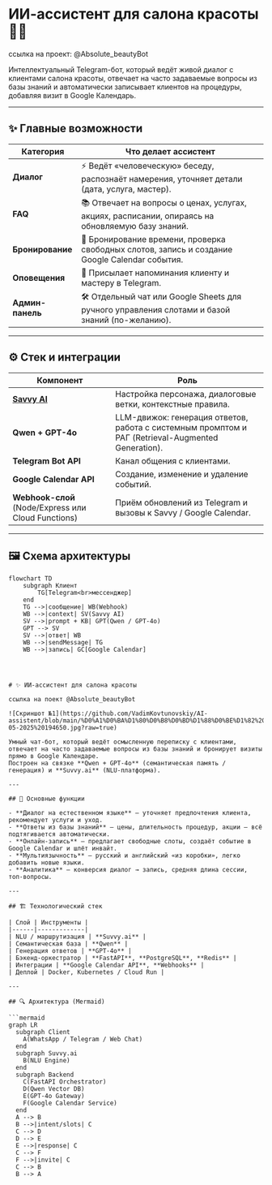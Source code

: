 # ИИ-ассистент для салона красоты 💅🤖

ссылка на проект: @Absolute_beautyBot

Интеллектуальный Telegram-бот, который ведёт живой диалог с клиентами салона красоты, отвечает на часто задаваемые вопросы из базы знаний и автоматически записывает клиентов на процедуры, добавляя визит в Google Календарь.

---

## ✨ Главные возможности

| Категория | Что делает ассистент |
|-----------|----------------------|
| **Диалог** | ⚡️ Ведёт «человеческую» беседу, распознаёт намерения, уточняет детали (дата, услуга, мастер). |
| **FAQ** | 📚 Отвечает на вопросы о ценах, услугах, акциях, расписании, опираясь на обновляемую базу знаний. |
| **Бронирование** | 📅 Бронирование времени, проверка свободных слотов, запись и создание Google Calendar события. |
| **Оповещения** | 🔔 Присылает напоминания клиенту и мастеру в Telegram. |
| **Админ-панель** | 🛠 Отдельный чат или Google Sheets для ручного управления слотами и базой знаний (по-желанию). |

---

## ⚙️ Стек и интеграции

| Компонент | Роль |
|-----------|------|
| **[Savvy AI](https://suvvy.ai/)** | Настройка персонажа, диалоговые ветки, контекстные правила. |
| **Qwen + GPT-4o** | LLM-движок: генерация ответов, работа с системным промптом и РАГ (Retrieval-Augmented Generation). |
| **Telegram Bot API** | Канал общения с клиентами. |
| **Google Calendar API** | Создание, изменение и удаление событий. |
| **Webhook-слой** (Node/Express или Cloud Functions) | Приём обновлений из Telegram и вызовы к Savvy / Google Calendar. |

---

## 🖼 Схема архитектуры

```mermaid
flowchart TD
    subgraph Клиент
        TG[Telegram<br>мессенджер]
    end
    TG -->|сообщение| WB(Webhook)
    WB -->|context| SV(Savvy AI)
    SV -->|prompt + KB| GPT(Qwen / GPT-4o)
    GPT --> SV
    SV -->|ответ| WB
    WB -->|sendMessage| TG
    WB -->|запись| GC[Google Calendar]




# ✨ ИИ-ассистент для салона красоты

ссылка на поект @Absolute_beautyBot

![Скриншот №1](https://github.com/VadimKovtunovskiy/AI-assistent/blob/main/%D0%A1%D0%BA%D1%80%D0%B8%D0%BD%D1%88%D0%BE%D1%82%2014-05-2025%20194650.jpg?raw=true)

Умный чат-бот, который ведёт осмысленную переписку с клиентами, отвечает на часто задаваемые вопросы из базы знаний и бронирует визиты прямо в Google Календаре.  
Построен на связке **Qwen + GPT-4o** (семантическая память / генерация) и **Suvvy.ai** (NLU-платформа).

---

## 📌 Основные функции

- **Диалог на естественном языке** – уточняет предпочтения клиента, рекомендует услуги и уход.  
- **Ответы из базы знаний** – цены, длительность процедур, акции — всё подтягивается автоматически.  
- **Онлайн-запись** – предлагает свободные слоты, создаёт событие в Google Calendar и шлёт инвайт.  
- **Мультиязычность** – русский и английский «из коробки», легко добавить новые языки.  
- **Аналитика** – конверсия диалог → запись, средняя длина сессии, топ-вопросы.  

---

## 🏗️ Технологический стек

| Слой | Инструменты |
|------|-------------|
| NLU / маршрутизация | **Suvvy.ai** |
| Семантическая база | **Qwen** |
| Генерация ответов | **GPT-4o** |
| Бэкенд-оркестратор | **FastAPI**, **PostgreSQL**, **Redis** |
| Интеграции | **Google Calendar API**, **Webhooks** |
| Деплой | Docker, Kubernetes / Cloud Run |

---

## 🔍 Архитектура (Mermaid)

```mermaid
graph LR
  subgraph Client
    A(WhatsApp / Telegram / Web Chat)
  end
  subgraph Suvvy.ai
    B(NLU Engine)
  end
  subgraph Backend
    C(FastAPI Orchestrator)
    D(Qwen Vector DB)
    E(GPT-4o Gateway)
    F(Google Calendar Service)
  end
  A --> B
  B -->|intent/slots| C
  C --> D
  D --> E
  E -->|response| C
  C --> F
  F -->|invite| C
  C --> B
  B --> A

